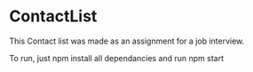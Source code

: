 # ContactList

This Contact list was made as an assignment for a job interview. 

To run,  just npm install all dependancies and run npm start


